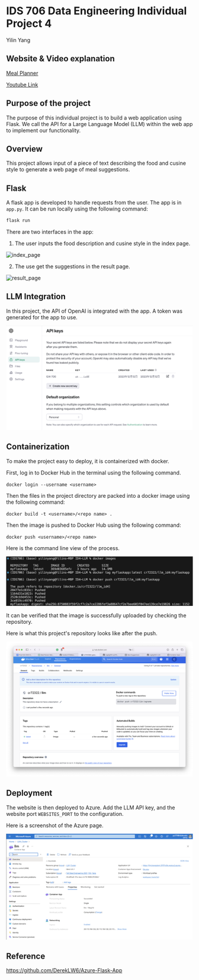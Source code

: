 
# IDS 706 Data Engineering Individual Project 4

Yilin Yang 

## Website & Video explanation
[Meal Planner](https://llm.braveplant-39791e9e.westus2.azurecontainerapps.io/get_meal_suggestions)


[Youtube Link](https://www.youtube.com/watch?v=gzjtc_hobXs)

## Purpose of the project

The purpose of this individual project is to build a web application using Flask. We call the API for a Large Language Model (LLM) within the web app to implement our functionality.


## Overview

This project allows input of a piece of text describing the food and cusine style to generate a web page of meal suggestions.

## Flask

A flask app is developed to handle requests from the user. The app is in `app.py`. It can be run locally using the following command:

```bash
flask run
```

There are two interfaces in the app: 

1. The user inputs the food description and cusine style in the index page.

![index_page](pics/input.png)

2. The use get the suggestions in the result page.

![result_page](pics/output.png)

## LLM Integration

In this project, the API of OpenAI is integrated with the app. A token was generated for the app to use.

![openai](pics/openai_api.png)

## Containerization

To make the project easy to deploy, it is containerized with docker.

First, log in to Docker Hub in the terminal using the following command.

`docker login --username <username>`


Then the files in the project directory are packed into a docker image using the following command:

`docker build -t <username>/<repo name> .`


Then the image is pushed to Docker Hub using the following command:

`docker push <username>/<repo name>`

Here is the command line view of the process.

![docker_hub](pics/push_commands.png)

It can be verified that the image is successfully uploaded by checking the repository.

Here is what this project's repository looks like after the push.

![docker_hub_repo](pics/docker_hub.png)

## Deployment

The website is then deployed to Azure. Add the LLM API key, and the website port `WEBSITES_PORT` to the configuration.

Here is a screenshot of the Azure page.

![app service](pics/azure.png)

## Reference
https://github.com/DerekLW6/Azure-Flask-App





